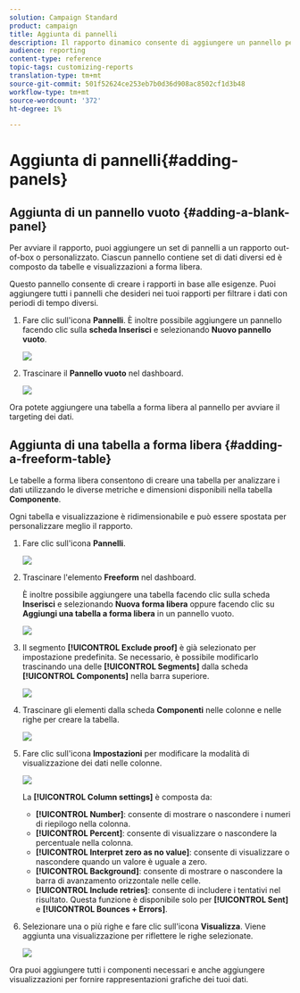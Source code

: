 ```yaml
---
solution: Campaign Standard
product: campaign
title: Aggiunta di pannelli
description: Il rapporto dinamico consente di aggiungere un pannello per filtrare meglio i dati in base al periodo di tempo scelto.
audience: reporting
content-type: reference
topic-tags: customizing-reports
translation-type: tm+mt
source-git-commit: 501f52624ce253eb7b0d36d908ac8502cf1d3b48
workflow-type: tm+mt
source-wordcount: '372'
ht-degree: 1%

---
```



# Aggiunta di pannelli{#adding-panels}

## Aggiunta di un pannello vuoto {#adding-a-blank-panel}

Per avviare il rapporto, puoi aggiungere un set di pannelli a un rapporto out-of-box o personalizzato. Ciascun pannello contiene set di dati diversi ed è composto da tabelle e visualizzazioni a forma libera.

Questo pannello consente di creare i rapporti in base alle esigenze. Puoi aggiungere tutti i pannelli che desideri nei tuoi rapporti per filtrare i dati con periodi di tempo diversi.

1. Fare clic sull&#39;icona **Pannelli**. È inoltre possibile aggiungere un pannello facendo clic sulla **scheda Inserisci** e selezionando **Nuovo pannello vuoto**.

   ![](assets/dynamic_report_panel_1.png)

1. Trascinare il **Pannello vuoto** nel dashboard.

   ![](assets/dynamic_report_panel.png)

Ora potete aggiungere una tabella a forma libera al pannello per avviare il targeting dei dati.

## Aggiunta di una tabella a forma libera {#adding-a-freeform-table}

Le tabelle a forma libera consentono di creare una tabella per analizzare i dati utilizzando le diverse metriche e dimensioni disponibili nella tabella **Componente**.

Ogni tabella e visualizzazione è ridimensionabile e può essere spostata per personalizzare meglio il rapporto.

1. Fare clic sull&#39;icona **Pannelli**.

   ![](assets/dynamic_report_panel_1.png)

1. Trascinare l&#39;elemento **Freeform** nel dashboard.

   È inoltre possibile aggiungere una tabella facendo clic sulla scheda **Inserisci** e selezionando **Nuova forma libera** oppure facendo clic su **Aggiungi una tabella a forma libera** in un pannello vuoto.

   ![](assets/dynamic_report_panel_2.png)

1. Il segmento **[!UICONTROL Exclude proof]** è già selezionato per impostazione predefinita. Se necessario, è possibile modificarlo trascinando una delle **[!UICONTROL Segments]** dalla scheda **[!UICONTROL Components]** nella barra superiore.

   ![](assets/dynamic_report_panel_3.png)

1. Trascinare gli elementi dalla scheda **Componenti** nelle colonne e nelle righe per creare la tabella.

   ![](assets/dynamic_report_freeform_3.png)

1. Fare clic sull&#39;icona **Impostazioni** per modificare la modalità di visualizzazione dei dati nelle colonne.

   ![](assets/dynamic_report_freeform_4.png)

   La **[!UICONTROL Column settings]** è composta da:

   * **[!UICONTROL Number]**: consente di mostrare o nascondere i numeri di riepilogo nella colonna.
   * **[!UICONTROL Percent]**: consente di visualizzare o nascondere la percentuale nella colonna.
   * **[!UICONTROL Interpret zero as no value]**: consente di visualizzare o nascondere quando un valore è uguale a zero.
   * **[!UICONTROL Background]**: consente di mostrare o nascondere la barra di avanzamento orizzontale nelle celle.
   * **[!UICONTROL Include retries]**: consente di includere i tentativi nel risultato. Questa funzione è disponibile solo per **[!UICONTROL Sent]** e **[!UICONTROL Bounces + Errors]**.

1. Selezionare una o più righe e fare clic sull&#39;icona **Visualizza**. Viene aggiunta una visualizzazione per riflettere le righe selezionate.

   ![](assets/dynamic_report_freeform_5.png)

Ora puoi aggiungere tutti i componenti necessari e anche aggiungere visualizzazioni per fornire rappresentazioni grafiche dei tuoi dati.
